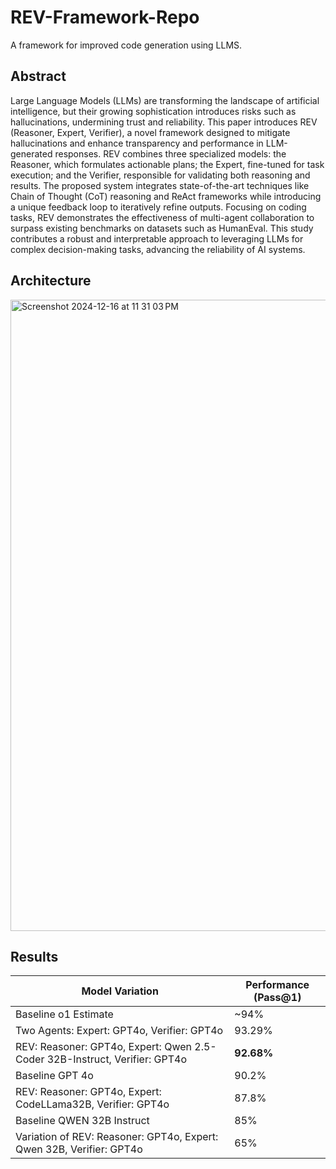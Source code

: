# REV-Framework-Repo
A framework for improved code generation using LLMS.

## Abstract
Large Language Models (LLMs) are transforming the landscape of artificial intelligence, but their growing sophistication introduces risks such as hallucinations, undermining trust and reliability. This paper introduces REV (Reasoner, Expert, Verifier), a novel framework designed to mitigate hallucinations and enhance transparency and performance in LLM-generated responses. REV combines three specialized models: the Reasoner, which formulates actionable plans; the Expert, fine-tuned for task execution; and the Verifier, responsible for validating both reasoning and results. The proposed system integrates state-of-the-art techniques like Chain of Thought (CoT) reasoning and ReAct frameworks while introducing a unique feedback loop to iteratively refine outputs. Focusing on coding tasks, REV demonstrates the effectiveness of multi-agent collaboration to surpass existing benchmarks on datasets such as HumanEval. This study contributes a robust and interpretable approach to leveraging LLMs for complex decision-making tasks, advancing the reliability of AI systems.

## Architecture

<img width="1010" alt="Screenshot 2024-12-16 at 11 31 03 PM" src="https://github.com/user-attachments/assets/f5e24680-89e3-47ed-b6b1-5e51e2e05303" />

## Results

| Model Variation                               | Performance (Pass@1) |
|-----------------------------------------------|-----------------------|
| Baseline o1 Estimate                          | ~94%                 |
| Two Agents: Expert: GPT4o, Verifier: GPT4o    | 93.29%               |
| REV: Reasoner: GPT4o, Expert: Qwen 2.5-Coder 32B-Instruct, Verifier: GPT4o | **92.68%** |
| Baseline GPT 4o                               | 90.2%                |
| REV: Reasoner: GPT4o, Expert: CodeLLama32B, Verifier: GPT4o | 87.8%          |
| Baseline QWEN 32B Instruct                    | 85%                  |
| Variation of REV: Reasoner: GPT4o, Expert: Qwen 32B, Verifier: GPT4o | 65%     |
